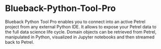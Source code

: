 # Blueback-Python-Tool-Pro
Blueback Python Tool Pro enables you to connect into an active Petrel project from any external Python IDE. It allows to expose your Petrel data to the full data science life cycle. Domain objects can be retrieved from Petrel, manipulated in Python, visualized in Jupyter notebooks and then streamed back to Petrel.
